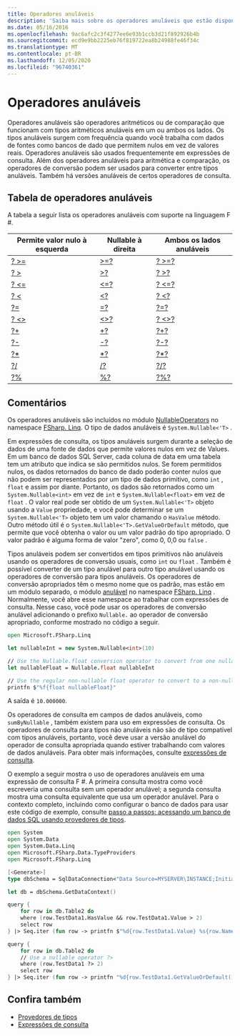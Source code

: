 ```yaml
---
title: Operadores anuláveis
description: 'Saiba mais sobre os operadores anuláveis que estão disponíveis na linguagem de programação F #.'
ms.date: 05/16/2016
ms.openlocfilehash: 9ac6afc2c3f4277ee6e93b1ccb3d21f892926b4b
ms.sourcegitcommit: ecd9e9bb2225eb76f819722ea8b24988fe46f34c
ms.translationtype: MT
ms.contentlocale: pt-BR
ms.lasthandoff: 12/05/2020
ms.locfileid: "96740361"
---
```

# <a name="nullable-operators"></a>Operadores anuláveis

Operadores anuláveis são operadores aritméticos ou de comparação que funcionam com tipos aritméticos anuláveis em um ou ambos os lados. Os tipos anuláveis surgem com frequência quando você trabalha com dados de fontes como bancos de dado que permitem nulos em vez de valores reais. Operadores anuláveis são usados frequentemente em expressões de consulta. Além dos operadores anuláveis para aritmética e comparação, os operadores de conversão podem ser usados para converter entre tipos anuláveis. Também há versões anuláveis de certos operadores de consulta.

## <a name="table-of-nullable-operators"></a>Tabela de operadores anuláveis

A tabela a seguir lista os operadores anuláveis com suporte na linguagem F #.

|Permite valor nulo à esquerda|Nullable à direita|Ambos os lados anuláveis|
|---|---|---|
|[? >=](https://fsharp.github.io/fsharp-core-docs/reference/fsharp-linq-nullableoperators.html#(%20?%3E=%20))|[>=?](https://fsharp.github.io/fsharp-core-docs/reference/fsharp-linq-nullableoperators.html#(%20%3E=?%20))|[? >=?](https://fsharp.github.io/fsharp-core-docs/reference/fsharp-linq-nullableoperators.html#(%20?%3E=?%20))|
|[? >](https://fsharp.github.io/fsharp-core-docs/reference/fsharp-linq-nullableoperators.html#(%20?%3E%20))|[>?](https://fsharp.github.io/fsharp-core-docs/reference/fsharp-linq-nullableoperators.html#(%20%3E?%20))|[? >?](https://fsharp.github.io/fsharp-core-docs/reference/fsharp-linq-nullableoperators.html#(%20?%3E?%20))|
|[? <=](https://fsharp.github.io/fsharp-core-docs/reference/fsharp-linq-nullableoperators.html#(%20?%3C=%20))|[<=?](https://fsharp.github.io/fsharp-core-docs/reference/fsharp-linq-nullableoperators.html#(%20%3C=?%20))|[? <=?](https://fsharp.github.io/fsharp-core-docs/reference/fsharp-linq-nullableoperators.html#(%20?%3C=?%20))|
|[? <](https://fsharp.github.io/fsharp-core-docs/reference/fsharp-linq-nullableoperators.html#(%20?%3C%20))|[<?](https://fsharp.github.io/fsharp-core-docs/reference/fsharp-linq-nullableoperators.html#(%20%3C?%20))|[? <?](https://fsharp.github.io/fsharp-core-docs/reference/fsharp-linq-nullableoperators.html#(%20?%3C?%20))|
|[?=](https://fsharp.github.io/fsharp-core-docs/reference/fsharp-linq-nullableoperators.html#(%20?=%20))|[=?](https://fsharp.github.io/fsharp-core-docs/reference/fsharp-linq-nullableoperators.html#(%20=?%20))|[?=?](https://fsharp.github.io/fsharp-core-docs/reference/fsharp-linq-nullableoperators.html#(%20?=?%20))|
|[? <>](https://fsharp.github.io/fsharp-core-docs/reference/fsharp-linq-nullableoperators.html#(%20?%3C%3E%20))|[<>?](https://fsharp.github.io/fsharp-core-docs/reference/fsharp-linq-nullableoperators.html#(%20%3C%3E?%20))|[? <>?](https://fsharp.github.io/fsharp-core-docs/reference/fsharp-linq-nullableoperators.html#(%20?%3C%3E?%20))|
|[?+](https://fsharp.github.io/fsharp-core-docs/reference/fsharp-linq-nullableoperators.html#(%20?+%20))|[+?](https://fsharp.github.io/fsharp-core-docs/reference/fsharp-linq-nullableoperators.html#(%20+?%20))|[?+?](https://fsharp.github.io/fsharp-core-docs/reference/fsharp-linq-nullableoperators.html#(%20?+?%20))|
|[?-](https://fsharp.github.io/fsharp-core-docs/reference/fsharp-linq-nullableoperators.html#(%20?-%20))|[-?](https://fsharp.github.io/fsharp-core-docs/reference/fsharp-linq-nullableoperators.html#(%20-?%20))|[?-?](https://fsharp.github.io/fsharp-core-docs/reference/fsharp-linq-nullableoperators.html#(%20?-?%20))|
|[?*](https://fsharp.github.io/fsharp-core-docs/reference/fsharp-linq-nullableoperators.html#(%20?*%20))|[*?](https://fsharp.github.io/fsharp-core-docs/reference/fsharp-linq-nullableoperators.html#(%20*?%20))|[?*?](https://fsharp.github.io/fsharp-core-docs/reference/fsharp-linq-nullableoperators.html#(%20?*?%20))|
|[?/](https://fsharp.github.io/fsharp-core-docs/reference/fsharp-linq-nullableoperators.html#(%20?/%20))|[/?](https://fsharp.github.io/fsharp-core-docs/reference/fsharp-linq-nullableoperators.html#(%20/?%20))|[?/?](https://fsharp.github.io/fsharp-core-docs/reference/fsharp-linq-nullableoperators.html#(%20?/?%20))|
|[?%](https://fsharp.github.io/fsharp-core-docs/reference/fsharp-linq-nullableoperators.html#(%20?%%20))|[%?](https://fsharp.github.io/fsharp-core-docs/reference/fsharp-linq-nullableoperators.html#(%20%?%20))|[?%?](https://fsharp.github.io/fsharp-core-docs/reference/fsharp-linq-nullableoperators.html#(%20?%?%20))|

## <a name="remarks"></a>Comentários

Os operadores anuláveis são incluídos no módulo [NullableOperators](https://fsharp.github.io/fsharp-core-docs/reference/fsharp-linq-nullableoperators.html) no namespace [FSharp. Linq](https://fsharp.github.io/fsharp-core-docs/reference/fsharp-linq.html). O tipo de dados anuláveis é `System.Nullable<'T>` .

Em expressões de consulta, os tipos anuláveis surgem durante a seleção de dados de uma fonte de dados que permite valores nulos em vez de Values. Em um banco de dados SQL Server, cada coluna de data em uma tabela tem um atributo que indica se são permitidos nulos. Se forem permitidos nulos, os dados retornados do banco de dado poderão conter nulos que não podem ser representados por um tipo de dados primitivo, como `int` , `float` e assim por diante. Portanto, os dados são retornados como um `System.Nullable<int>` em vez de `int` e `System.Nullable<float>` em vez de `float` . O valor real pode ser obtido de um `System.Nullable<'T>` objeto usando a `Value` propriedade, e você pode determinar se um `System.Nullable<'T>` objeto tem um valor chamando o `HasValue` método. Outro método útil é o `System.Nullable<'T>.GetValueOrDefault` método, que permite que você obtenha o valor ou um valor padrão do tipo apropriado. O valor padrão é alguma forma de valor "zero", como 0, 0,0 ou `false` .

Tipos anuláveis podem ser convertidos em tipos primitivos não anuláveis usando os operadores de conversão usuais, como `int` ou `float` . Também é possível converter de um tipo anulável para outro tipo anulável usando os operadores de conversão para tipos anuláveis. Os operadores de conversão apropriados têm o mesmo nome que os padrão, mas estão em um módulo separado, o módulo [anulável](https://fsharp.github.io/fsharp-core-docs/reference/fsharp-linq-nullablemodule.html) no namespace [FSharp. Linq](https://fsharp.github.io/fsharp-core-docs/reference/fsharp-linq.html) . Normalmente, você abre esse namespace ao trabalhar com expressões de consulta. Nesse caso, você pode usar os operadores de conversão anulável adicionando o prefixo `Nullable.` ao operador de conversão apropriado, conforme mostrado no código a seguir.

```fsharp
open Microsoft.FSharp.Linq

let nullableInt = new System.Nullable<int>(10)

// Use the Nullable.float conversion operator to convert from one nullable type to another nullable type.
let nullableFloat = Nullable.float nullableInt

// Use the regular non-nullable float operator to convert to a non-nullable float.
printfn $"%f{float nullableFloat}"
```

A saída é `10.000000`.

Os operadores de consulta em campos de dados anuláveis, como `sumByNullable` , também existem para uso em expressões de consulta. Os operadores de consulta para tipos não anuláveis não são de tipo compatível com tipos anuláveis, portanto, você deve usar a versão anulável do operador de consulta apropriada quando estiver trabalhando com valores de dados anuláveis. Para obter mais informações, consulte [expressões de consulta](../query-expressions.md).

O exemplo a seguir mostra o uso de operadores anuláveis em uma expressão de consulta F #. A primeira consulta mostra como você escreveria uma consulta sem um operador anulável; a segunda consulta mostra uma consulta equivalente que usa um operador anulável. Para o contexto completo, incluindo como configurar o banco de dados para usar este código de exemplo, consulte [passo a passos: acessando um banco de dados SQL usando provedores de tipos](../../tutorials/type-providers/index.md).

```fsharp
open System
open System.Data
open System.Data.Linq
open Microsoft.FSharp.Data.TypeProviders
open Microsoft.FSharp.Linq

[<Generate>]
type dbSchema = SqlDataConnection<"Data Source=MYSERVER\INSTANCE;Initial Catalog=MyDatabase;Integrated Security=SSPI;">

let db = dbSchema.GetDataContext()

query {
    for row in db.Table2 do
    where (row.TestData1.HasValue && row.TestData1.Value > 2)
    select row
} |> Seq.iter (fun row -> printfn $"%d{row.TestData1.Value} %s{row.Name}")

query {
    for row in db.Table2 do
    // Use a nullable operator ?>
    where (row.TestData1 ?> 2)
    select row
} |> Seq.iter (fun row -> printfn "%d{row.TestData1.GetValueOrDefault()} %s{row.Name}")
```

## <a name="see-also"></a>Confira também

- [Provedores de tipos](../../tutorials/type-providers/index.md)
- [Expressões de consulta](../query-expressions.md)
